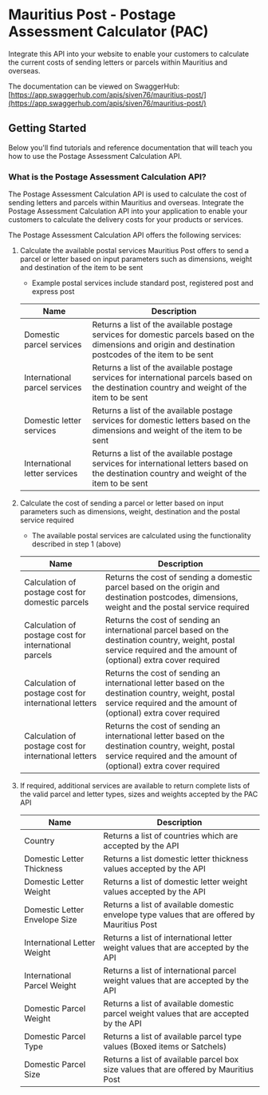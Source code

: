 # Mauritius Post - Postage Assessment Calculator (PAC)

Integrate this API into your website to enable your customers to calculate the current costs of sending letters or parcels within Mauritius and overseas.

The documentation can be viewed on SwaggerHub: [https://app.swaggerhub.com/apis/siven76/mauritius-post/](https://app.swaggerhub.com/apis/siven76/mauritius-post/)

## Getting Started

Below you'll find tutorials and reference documentation that will teach you how to use the Postage Assessment Calculation API.

### What is the Postage Assessment Calculation API?

The Postage Assessment Calculation API is used to calculate the cost of sending letters and parcels within Mauritius and overseas. Integrate the Postage Assessment Calculation API into your application to enable your customers to calculate the delivery costs for your products or services.

The Postage Assessment Calculation API offers the following services:

1.	Calculate the available postal services Mauritius Post offers to send a parcel or letter based on input parameters such as dimensions, weight and destination of the item to be sent

	- Example postal services include standard post, registered post and express post

	| **Name**               	| Description |
	| ------------------------- | ----------- |
	| Domestic parcel services  | Returns a list of the available postage services for domestic parcels based on the dimensions and origin and destination postcodes of the item to be sent |
	| International parcel services | Returns a list of the available postage services for international parcels based on the destination country and weight of the item to be sent |
	| Domestic letter services | Returns a list of the available postage services for domestic letters based on the dimensions and weight of the item to be sent |
	| International letter services | Returns a list of the available postage services for international letters based on the destination country and weight of the item to be sent |

2.	Calculate the cost of sending a parcel or letter based on input parameters such as dimensions, weight, destination and the postal service required

	- The available postal services are calculated using the functionality described in step 1 (above)

	| **Name**               	| Description |
	| ------------------------- | ----------- |
	| Calculation of postage cost for domestic parcels | Returns the cost of sending a domestic parcel based on the origin and destination postcodes, dimensions, weight and the postal service required |
	| Calculation of postage cost for international parcels | Returns the cost of sending an international parcel based on the destination country, weight, postal service required and the amount of (optional) extra cover required |
	| Calculation of postage cost for international letters | Returns the cost of sending an international letter based on the destination country, weight, postal service required and the amount of (optional) extra cover required |
	| Calculation of postage cost for international letters | Returns the cost of sending an international letter based on the destination country, weight, postal service required and the amount of (optional) extra cover required |

3.	If required, additional services are available to return complete lists of the valid parcel and letter types, sizes and weights accepted by the PAC API

	| **Name**               	| Description |
	| ------------------------- | ----------- |
	| Country | Returns a list of countries which are accepted by the API |
	| Domestic Letter Thickness | Returns a list domestic letter thickness values accepted by the API |
	| Domestic Letter Weight | Returns a list of domestic letter weight values accepted by the API |
	| Domestic Letter Envelope Size | Returns a list of available domestic envelope type values that are offered by Mauritius Post |
	| International Letter Weight | Returns a list of international letter weight values that are accepted by the API |
	| International Parcel Weight | Returns a list of international parcel weight values that are accepted by the API |
	| Domestic Parcel Weight | Returns a list of available domestic parcel weight values that are accepted by the API |
	| Domestic Parcel Type | Returns a list of available parcel type values (Boxed items or Satchels) |
	| Domestic Parcel Size | Returns a list of available parcel box size values that are offered by Mauritius Post |
